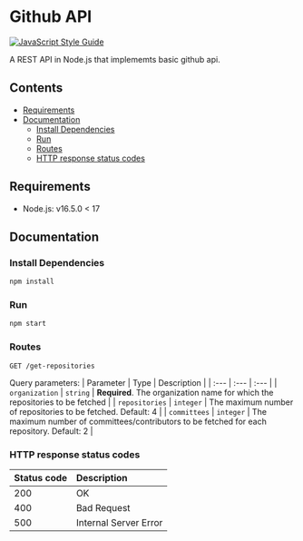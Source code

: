 # Github API

[![JavaScript Style Guide](https://cdn.rawgit.com/standard/standard/master/badge.svg)](https://github.com/standard/standard)

A REST API in Node.js that implememts basic github api.


## Contents
- [Requirements](#requirements)
- [Documentation](#documentation)
    - [Install Dependencies](#install-dependencies)
    - [Run](#run)
    - [Routes](#routes)
    - [HTTP response status codes](#http-response-status-codes)


## Requirements
- Node.js: v16.5.0 < 17

## Documentation

### Install Dependencies
```bash
npm install
``` 

### Run
```bash
npm start
```

### Routes
```http
GET /get-repositories
```

Query parameters:
| Parameter | Type | Description |
| :--- | :--- | :--- |
| `organization` | `string` | **Required**. The organization name for which the repositories to be fetched |
| `repositories` | `integer` | The maximum number of repositories to be fetched. Default: 4 |
| `committees` | `integer` | The maximum number of committees/contributors to be fetched for each repository. Default: 2 |



### HTTP response status codes


| Status code | Description |
| :--- | :--- |
| 200 | OK |
| 400 | Bad Request |
| 500 | Internal Server Error |


